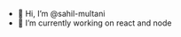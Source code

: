- 👋 Hi, I’m @sahil-multani
- 🌱 I’m currently working on react and node 



<!---
sahil-multani/sahil-multani is a ✨ special ✨ repository because its `README.md` (this file) appears on your GitHub profile.
You can click the Preview link to take a look at your changes.
--->
